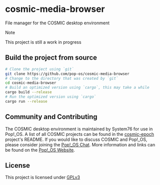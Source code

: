 # cosmic-media-browser

File manager for the COSMIC desktop environment

> [!NOTE]
> This project is still a work in progress

## Build the project from source

```sh
# Clone the project using `git`
git clone https://github.com/pop-os/cosmic-media-browser
# Change to the directory that was created by `git`
cd cosmic-media-browser
# Build an optimized version using `cargo`, this may take a while
cargo build --release
# Run the optimized version using `cargo`
cargo run --release
```

## Community and Contributing

The COSMIC desktop environment is maintained by System76 for use in Pop!_OS. A list of all COSMIC projects can be found in the
[cosmic-epoch](https://github.com/pop-os/cosmic-epoch) project's README. If you would like to discuss COSMIC and Pop!_OS, please
consider joining the [Pop!_OS Chat](https://chat.pop-os.org/). More information and links can be found on the
[Pop!_OS Website](https://pop.system76.com).

## License

This project is licensed under [GPLv3](LICENSE)
